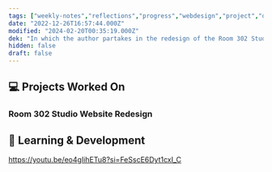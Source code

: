 ```yaml
---
tags: ["weekly-notes","reflections","progress","webdesign","project","design"]
date: "2022-12-26T16:57:44.000Z"
modified: "2024-02-20T00:35:19.000Z"
dek: "In which the author partakes in the redesign of the Room 302 Studio website and engages in learning and development through a video lecture."
hidden: false
draft: false
---
```

## 💻 Projects Worked On

### Room 302 Studio Website Redesign

## 📘 Learning & Development

<https://youtu.be/eo4gIihETu8?si=FeSscE6Dyt1cxI_C>
